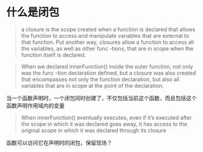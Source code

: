 # 什么是闭包

> a closure  is the scope created when a function is declared that allows the
function  to  access  and  manipulate  variables  that  are  external  to  that  function.  Put
another way, closures allow a function to access all the variables, as well as other func -tions, that are in scope when the function itself is declared.


> When  we  declared innerFunction()  inside  the  outer  function,  not  only  was  the  func -tion declaration defined, but a closure was also created that encompasses not only the
function declaration, but also all variables that are in scope  at the point of the declaration.

当一个函数声明时，一个闭包同时创建了，不仅包括当前这个函数，而且包括这个函数声明作用域内的变量

> When innerFunction() eventually executes, even if it’s executed  after  the scope in
which  it  was  declared  goes  away,  it  has  access  to  the  original  scope  in  which  it  was declared through its closure

函数可以访问它在声明时的闭包，保留现场？